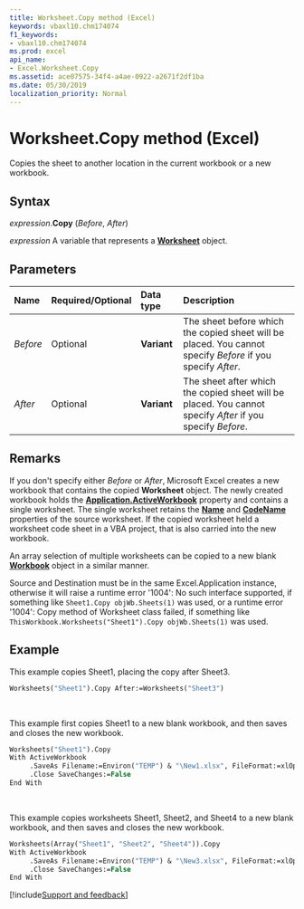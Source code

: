```yaml
---
title: Worksheet.Copy method (Excel)
keywords: vbaxl10.chm174074
f1_keywords:
- vbaxl10.chm174074
ms.prod: excel
api_name:
- Excel.Worksheet.Copy
ms.assetid: ace07575-34f4-a4ae-0922-a2671f2df1ba
ms.date: 05/30/2019
localization_priority: Normal
---
```



# Worksheet.Copy method (Excel)

Copies the sheet to another location in the current workbook or a new workbook.


## Syntax

_expression_.**Copy** (_Before_, _After_)

_expression_ A variable that represents a **[Worksheet](Excel.Worksheet.md)** object.


## Parameters

|Name|Required/Optional|Data type|Description|
|:-----|:-----|:-----|:-----|
| _Before_|Optional| **Variant**|The sheet before which the copied sheet will be placed. You cannot specify _Before_ if you specify _After_.|
| _After_|Optional| **Variant**|The sheet after which the copied sheet will be placed. You cannot specify _After_ if you specify _Before_.|

## Remarks

If you don't specify either _Before_ or _After_, Microsoft Excel creates a new workbook that contains the copied **Worksheet** object. The newly created workbook holds the **[Application.ActiveWorkbook](Excel.Application.ActiveWorkbook.md)** property and contains a single worksheet. The single worksheet retains the **[Name](Excel.Worksheet.Name.md)** and **[CodeName](Excel.Worksheet.CodeName.md)** properties of the source worksheet. If the copied worksheet held a worksheet code sheet in a VBA project, that is also carried into the new workbook.

An array selection of multiple worksheets can be copied to a new blank **[Workbook](Excel.Workbook.md)** object in a similar manner.

Source and Destination must be in the same Excel.Application instance, otherwise it will raise a runtime error '1004': No such interface supported, if something like `Sheet1.Copy objWb.Sheets(1)` was used, or a runtime error '1004': Copy method of Worksheet class failed, if something like `ThisWorkbook.Worksheets("Sheet1").Copy objWb.Sheets(1)` was used.

## Example

This example copies Sheet1, placing the copy after Sheet3.

```vb
Worksheets("Sheet1").Copy After:=Worksheets("Sheet3")
```

<br/>

This example first copies Sheet1 to a new blank workbook, and then saves and closes the new workbook.

```vb
Worksheets("Sheet1").Copy
With ActiveWorkbook 
     .SaveAs Filename:=Environ("TEMP") & "\New1.xlsx", FileFormat:=xlOpenXMLWorkbook
     .Close SaveChanges:=False
End With

```

<br/>

This example copies worksheets Sheet1, Sheet2, and Sheet4 to a new blank workbook, and then saves and closes the new workbook.

```vb
Worksheets(Array("Sheet1", "Sheet2", "Sheet4")).Copy
With ActiveWorkbook
     .SaveAs Filename:=Environ("TEMP") & "\New3.xlsx", FileFormat:=xlOpenXMLWorkbook 
     .Close SaveChanges:=False 
End With 

```



[!include[Support and feedback](~/includes/feedback-boilerplate.md)]
